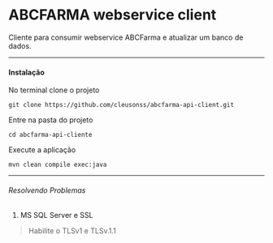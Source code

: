 # ABCFARMA webservice client
Cliente para consumir webservice ABCFarma e atualizar um banco de dados.

---
#### Instalação
 No terminal clone o projeto
```shell 
git clone https://github.com/cleusonss/abcfarma-api-client.git 
```

 Entre na pasta do projeto
```shell
cd abcfarma-api-cliente 
```

 Execute a aplicação
```shell
mvn clean compile exec:java 
```

---
###### Resolvendo Problemas
1. MS SQL Server e SSL
> Habilite o TLSv1 e TLSv.1.1
